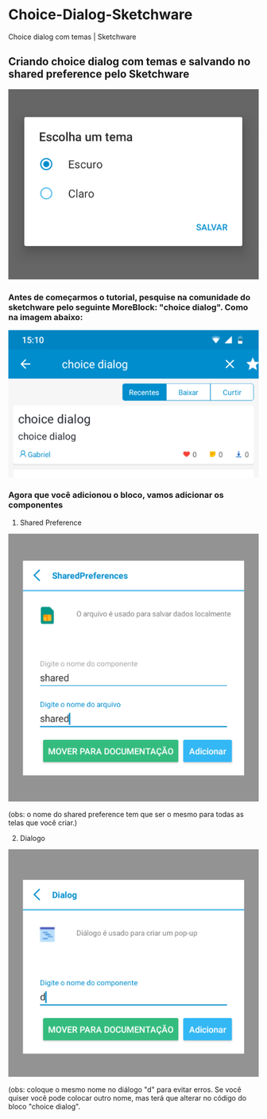 # Choice-Dialog-Sketchware
Choice dialog com temas | Sketchware
## Criando choice dialog com temas e salvando no shared preference pelo Sketchware
![Print 1](https://github.com/Gabriel-True/Choice-Dialog-Sketchware/blob/main/Screenshot_20201026-172716.png)

### Antes de começarmos o tutorial, pesquise na comunidade do sketchware pelo seguinte MoreBlock: "choice dialog". Como na imagem abaixo:
![Print 2](https://github.com/Gabriel-True/Choice-Dialog-Sketchware/blob/main/Screenshot_20201026-151025.png)

### Agora que você adicionou o bloco, vamos adicionar os componentes
1. Shared Preference

![Print 3](https://github.com/Gabriel-True/Choice-Dialog-Sketchware/blob/main/Screenshot_20201026-151316.png)

(obs: o nome do shared preference tem que ser o mesmo para todas as telas que você criar.)

2. Dialogo

![Print 4](https://github.com/Gabriel-True/Choice-Dialog-Sketchware/blob/main/Screenshot_20201026-151810.png)

(obs: coloque o mesmo nome no diálogo "d" para evitar erros. Se você quiser você pode colocar outro nome, mas terá que alterar no código do bloco "choice dialog".
